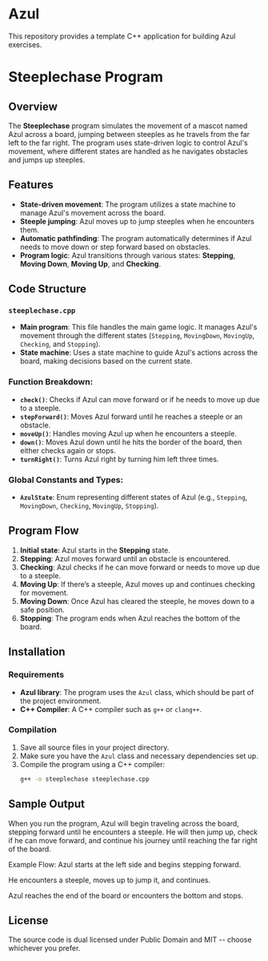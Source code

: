 # Azul

This repository provides a template C++ application for building Azul exercises.

# Steeplechase Program

## Overview
The **Steeplechase** program simulates the movement of a mascot named Azul across a board, jumping between steeples as he travels from the far left to the far right. The program uses state-driven logic to control Azul's movement, where different states are handled as he navigates obstacles and jumps up steeples.

## Features
- **State-driven movement**: The program utilizes a state machine to manage Azul's movement across the board.
- **Steeple jumping**: Azul moves up to jump steeples when he encounters them.
- **Automatic pathfinding**: The program automatically determines if Azul needs to move down or step forward based on obstacles.
- **Program logic**: Azul transitions through various states: **Stepping**, **Moving Down**, **Moving Up**, and **Checking**.

## Code Structure

### `steeplechase.cpp`
- **Main program**: This file handles the main game logic. It manages Azul's movement through the different states (`Stepping`, `MovingDown`, `MovingUp`, `Checking`, and `Stopping`).
- **State machine**: Uses a state machine to guide Azul's actions across the board, making decisions based on the current state.

### Function Breakdown:
- **`check()`**: Checks if Azul can move forward or if he needs to move up due to a steeple.
- **`stepForward()`**: Moves Azul forward until he reaches a steeple or an obstacle.
- **`moveUp()`**: Handles moving Azul up when he encounters a steeple.
- **`down()`**: Moves Azul down until he hits the border of the board, then either checks again or stops.
- **`turnRight()`**: Turns Azul right by turning him left three times.

### Global Constants and Types:
- **`AzulState`**: Enum representing different states of Azul (e.g., `Stepping`, `MovingDown`, `Checking`, `MovingUp`, `Stopping`).

## Program Flow
1. **Initial state**: Azul starts in the **Stepping** state.
2. **Stepping**: Azul moves forward until an obstacle is encountered.
3. **Checking**: Azul checks if he can move forward or needs to move up due to a steeple.
4. **Moving Up**: If there’s a steeple, Azul moves up and continues checking for movement.
5. **Moving Down**: Once Azul has cleared the steeple, he moves down to a safe position.
6. **Stopping**: The program ends when Azul reaches the bottom of the board.

## Installation

### Requirements
- **Azul library**: The program uses the `Azul` class, which should be part of the project environment.
- **C++ Compiler**: A C++ compiler such as `g++` or `clang++`.

### Compilation
1. Save all source files in your project directory.
2. Make sure you have the `Azul` class and necessary dependencies set up.
3. Compile the program using a C++ compiler:
   ```bash
   g++ -o steeplechase steeplechase.cpp

## Sample Output
When you run the program, Azul will begin traveling across the board, stepping forward until he encounters a steeple. He will then jump up, check if he can move forward, and continue his journey until reaching the far right of the board.

Example Flow:
Azul starts at the left side and begins stepping forward.

He encounters a steeple, moves up to jump it, and continues.

Azul reaches the end of the board or encounters the bottom and stops.

## License

The source code is dual licensed under Public Domain and MIT -- choose whichever you prefer.

